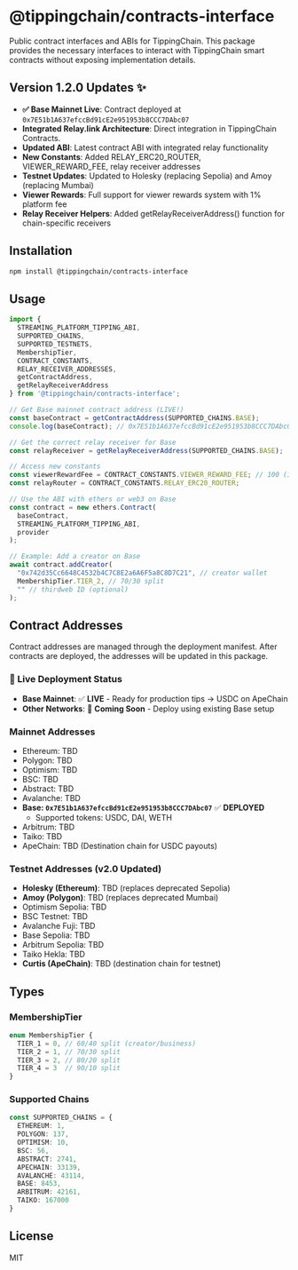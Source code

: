 # @tippingchain/contracts-interface

Public contract interfaces and ABIs for TippingChain. This package provides the necessary interfaces to interact with TippingChain smart contracts without exposing implementation details.

## Version 1.2.0 Updates ✨
- **✅ Base Mainnet Live**: Contract deployed at `0x7E51b1A637efccBd91cE2e951953b8CCC7DAbc07`
- **Integrated Relay.link Architecture**: Direct integration in TippingChain Contracts.
- **Updated ABI**: Latest contract ABI with integrated relay functionality
- **New Constants**: Added RELAY_ERC20_ROUTER, VIEWER_REWARD_FEE, relay receiver addresses
- **Testnet Updates**: Updated to Holesky (replacing Sepolia) and Amoy (replacing Mumbai)
- **Viewer Rewards**: Full support for viewer rewards system with 1% platform fee
- **Relay Receiver Helpers**: Added getRelayReceiverAddress() function for chain-specific receivers

## Installation

```bash
npm install @tippingchain/contracts-interface
```

## Usage

```typescript
import { 
  STREAMING_PLATFORM_TIPPING_ABI,
  SUPPORTED_CHAINS,
  SUPPORTED_TESTNETS,
  MembershipTier,
  CONTRACT_CONSTANTS,
  RELAY_RECEIVER_ADDRESSES,
  getContractAddress,
  getRelayReceiverAddress
} from '@tippingchain/contracts-interface';

// Get Base mainnet contract address (LIVE!)
const baseContract = getContractAddress(SUPPORTED_CHAINS.BASE);
console.log(baseContract); // 0x7E51b1A637efccBd91cE2e951953b8CCC7DAbc07

// Get the correct relay receiver for Base
const relayReceiver = getRelayReceiverAddress(SUPPORTED_CHAINS.BASE);

// Access new constants
const viewerRewardFee = CONTRACT_CONSTANTS.VIEWER_REWARD_FEE; // 100 (1% platform fee)
const relayRouter = CONTRACT_CONSTANTS.RELAY_ERC20_ROUTER;

// Use the ABI with ethers or web3 on Base
const contract = new ethers.Contract(
  baseContract,
  STREAMING_PLATFORM_TIPPING_ABI,
  provider
);

// Example: Add a creator on Base
await contract.addCreator(
  "0x742d35Cc6648C4532b4C7C8E2a6A6F5a8C8D7C21", // creator wallet
  MembershipTier.TIER_2, // 70/30 split
  "" // thirdweb ID (optional)
);
```

## Contract Addresses

Contract addresses are managed through the deployment manifest. After contracts are deployed, the addresses will be updated in this package.

### 🚀 Live Deployment Status
- **Base Mainnet**: ✅ **LIVE** - Ready for production tips → USDC on ApeChain
- **Other Networks**: 🔄 **Coming Soon** - Deploy using existing Base setup

### Mainnet Addresses
- Ethereum: TBD
- Polygon: TBD
- Optimism: TBD
- BSC: TBD
- Abstract: TBD
- Avalanche: TBD
- **Base: `0x7E51b1A637efccBd91cE2e951953b8CCC7DAbc07`** ✅ **DEPLOYED**
  - Supported tokens: USDC, DAI, WETH
- Arbitrum: TBD
- Taiko: TBD
- ApeChain: TBD (Destination chain for USDC payouts)

### Testnet Addresses (v2.0 Updated)
- **Holesky (Ethereum)**: TBD (replaces deprecated Sepolia)
- **Amoy (Polygon)**: TBD (replaces deprecated Mumbai)
- Optimism Sepolia: TBD
- BSC Testnet: TBD
- Avalanche Fuji: TBD
- Base Sepolia: TBD
- Arbitrum Sepolia: TBD
- Taiko Hekla: TBD
- **Curtis (ApeChain)**: TBD (destination chain for testnet)

## Types

### MembershipTier
```typescript
enum MembershipTier {
  TIER_1 = 0, // 60/40 split (creator/business)
  TIER_2 = 1, // 70/30 split
  TIER_3 = 2, // 80/20 split
  TIER_4 = 3  // 90/10 split
}
```

### Supported Chains
```typescript
const SUPPORTED_CHAINS = {
  ETHEREUM: 1,
  POLYGON: 137,
  OPTIMISM: 10,
  BSC: 56,
  ABSTRACT: 2741,
  APECHAIN: 33139,
  AVALANCHE: 43114,
  BASE: 8453,
  ARBITRUM: 42161,
  TAIKO: 167000
}
```

## License

MIT